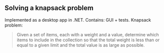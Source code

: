 ## Solving a knapsack problem
Implemented as a desktop app in .NET. Contains: GUI + tests.
Knapsack problem:
> Given a set of items, each with a weight and a value, determine which items to include in the collection so that the total weight is less than or equal to a given limit and the total value is as large as possible.

